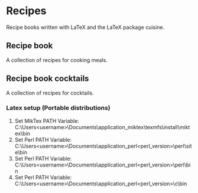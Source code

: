 # Recipes

Recipe books written with LaTeX and the LaTeX package cuisine.

## Recipe book

A collection of recipes for cooking meals.

## Recipe book cocktails

A collection of recipes for cocktails.

### Latex setup (Portable distributions)

1. Set MikTex PATH Variable: C:\Users\<username>\Documents\application_miktex\texmfs\install\miktex\bin
2. Set Perl PATH Variable: C:\Users\<username>\Documents\application_perl\<perl_version>\perl\site\bin
3. Set Perl PATH Variable: C:\Users\<username>\Documents\application_perl\<perl_version>\perl\bin
4. Set Perl PATH Variable: C:\Users\<username>\Documents\application_perl\<perl_version>\c\bin

